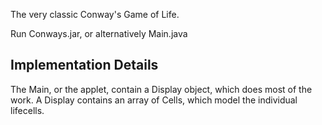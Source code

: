 The very classic Conway's Game of Life.

Run Conways.jar, or alternatively Main.java

Implementation Details
----------------------
The Main, or the applet, contain a Display object, which does most of the work. A Display contains an array of Cells, which model the individual lifecells.
